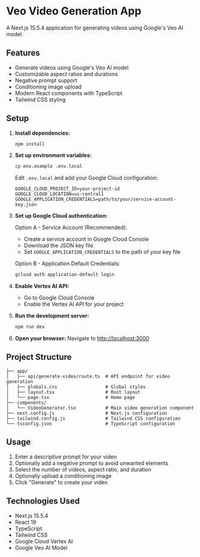 # Veo Video Generation App

A Next.js 15.5.4 application for generating videos using Google's Veo AI model.

## Features

- Generate videos using Google's Veo AI model
- Customizable aspect ratios and durations
- Negative prompt support
- Conditioning image upload
- Modern React components with TypeScript
- Tailwind CSS styling

## Setup

1. **Install dependencies:**
   ```bash
   npm install
   ```

2. **Set up environment variables:**
   ```bash
   cp env.example .env.local
   ```
   
   Edit `.env.local` and add your Google Cloud configuration:
   ```
   GOOGLE_CLOUD_PROJECT_ID=your-project-id
   GOOGLE_CLOUD_LOCATION=us-central1
   GOOGLE_APPLICATION_CREDENTIALS=path/to/your/service-account-key.json
   ```

3. **Set up Google Cloud authentication:**
   
   Option A - Service Account (Recommended):
   - Create a service account in Google Cloud Console
   - Download the JSON key file
   - Set `GOOGLE_APPLICATION_CREDENTIALS` to the path of your key file
   
   Option B - Application Default Credentials:
   ```bash
   gcloud auth application-default login
   ```

4. **Enable Vertex AI API:**
   - Go to Google Cloud Console
   - Enable the Vertex AI API for your project

5. **Run the development server:**
   ```bash
   npm run dev
   ```

6. **Open your browser:**
   Navigate to [http://localhost:3000](http://localhost:3000)

## Project Structure

```
├── app/
│   ├── api/generate-video/route.ts  # API endpoint for video generation
│   ├── globals.css                  # Global styles
│   ├── layout.tsx                   # Root layout
│   └── page.tsx                     # Home page
├── components/
│   └── VideoGenerator.tsx           # Main video generation component
├── next.config.js                   # Next.js configuration
├── tailwind.config.js               # Tailwind CSS configuration
└── tsconfig.json                    # TypeScript configuration
```

## Usage

1. Enter a descriptive prompt for your video
2. Optionally add a negative prompt to avoid unwanted elements
3. Select the number of videos, aspect ratio, and duration
4. Optionally upload a conditioning image
5. Click "Generate" to create your video

## Technologies Used

- Next.js 15.5.4
- React 19
- TypeScript
- Tailwind CSS
- Google Cloud Vertex AI
- Google Veo AI Model
